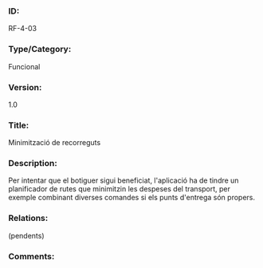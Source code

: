 ### ID:
RF-4-03
### Type/Category:
Funcional
### Version:
1.0
### Title:
Minimització de recorreguts
### Description:
Per intentar que el botiguer sigui beneficiat, l'aplicació ha de tindre un planificador de rutes que minimitzin les despeses del transport, per exemple combinant diverses comandes si els punts d'entrega són propers.
### Relations:
(pendents)
### Comments:
